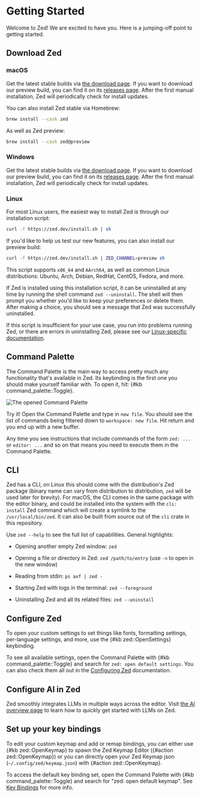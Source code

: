 # Getting Started

Welcome to Zed! We are excited to have you. Here is a jumping-off point to getting started.

## Download Zed

### macOS

Get the latest stable builds via [the download page](https://zed.dev/download). If you want to download our preview build, you can find it on its [releases page](https://zed.dev/releases/preview). After the first manual installation, Zed will periodically check for install updates.

You can also install Zed stable via Homebrew:

```sh
brew install --cask zed
```

As well as Zed preview:

```sh
brew install --cask zed@preview
```

### Windows

Get the latest stable builds via [the download page](https://zed.dev/download). If you want to download our preview build, you can find it on its [releases page](https://zed.dev/releases/preview). After the first manual installation, Zed will periodically check for install updates.

### Linux

For most Linux users, the easiest way to install Zed is through our installation script:

```sh
curl -f https://zed.dev/install.sh | sh
```

If you'd like to help us test our new features, you can also install our preview build:

```sh
curl -f https://zed.dev/install.sh | ZED_CHANNEL=preview sh
```

This script supports `x86_64` and `AArch64`, as well as common Linux distributions: Ubuntu, Arch, Debian, RedHat, CentOS, Fedora, and more.

If Zed is installed using this installation script, it can be uninstalled at any time by running the shell command `zed --uninstall`. The shell will then prompt you whether you'd like to keep your preferences or delete them. After making a choice, you should see a message that Zed was successfully uninstalled.

If this script is insufficient for your use case, you run into problems running Zed, or there are errors in uninstalling Zed, please see our [Linux-specific documentation](./linux.md).

## Command Palette

The Command Palette is the main way to access pretty much any functionality that's available in Zed. Its keybinding is the first one you should make yourself familiar with. To open it, hit: {#kb command_palette::Toggle}.

![The opened Command Palette](https://zed.dev/img/features/command-palette.jpg)

Try it! Open the Command Palette and type in `new file`. You should see the list of commands being filtered down to `workspace: new file`. Hit return and you end up with a new buffer.

Any time you see instructions that include commands of the form `zed: ...` or `editor: ...` and so on that means you need to execute them in the Command Palette.

## CLI

Zed has a CLI, on Linux this should come with the distribution's Zed package (binary name can vary from distribution to distribution, `zed` will be used later for brevity).
For macOS, the CLI comes in the same package with the editor binary, and could be installed into the system with the `cli: install` Zed command which will create a symlink to the `/usr/local/bin/zed`.
It can also be built from source out of the `cli` crate in this repository.

Use `zed --help` to see the full list of capabilities.
General highlights:

- Opening another empty Zed window: `zed`

- Opening a file or directory in Zed: `zed /path/to/entry` (use `-n` to open in the new window)

- Reading from stdin: `ps axf | zed -`

- Starting Zed with logs in the terminal: `zed --foreground`

- Uninstalling Zed and all its related files: `zed --uninstall`

## Configure Zed

To open your custom settings to set things like fonts, formatting settings, per-language settings, and more, use the {#kb zed::OpenSettings} keybinding.

To see all available settings, open the Command Palette with {#kb command_palette::Toggle} and search for `zed: open default settings`.
You can also check them all out in the [Configuring Zed](./configuring-zed.md) documentation.

## Configure AI in Zed

Zed smoothly integrates LLMs in multiple ways across the editor.
Visit [the AI overview page](./ai/overview.md) to learn how to quickly get started with LLMs on Zed.

## Set up your key bindings

To edit your custom keymap and add or remap bindings, you can either use {#kb zed::OpenKeymap} to spawn the Zed Keymap Editor ({#action zed::OpenKeymap}) or you can directly open your Zed Keymap json (`~/.config/zed/keymap.json`) with {#action zed::OpenKeymap}.

To access the default key binding set, open the Command Palette with {#kb command_palette::Toggle} and search for "zed: open default keymap". See [Key Bindings](./key-bindings.md) for more info.
